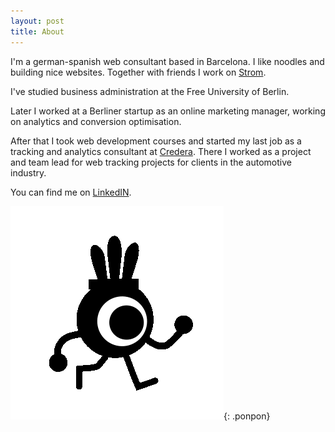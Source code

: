 ```yaml
---
layout: post
title: About
---
```

I'm a german-spanish web consultant based in Barcelona. I like noodles and building nice websites. Together with friends I work on [Strom](https://janbalanya.com/strom-docs/).

I've studied business administration at the Free University of Berlin.

Later I worked at a Berliner startup as an online marketing manager, working on analytics and conversion optimisation.

After that I took web development courses and started my last job as a tracking and analytics consultant at [Credera](https://www.credera.com). There I worked as a project and team lead for web tracking projects for clients in the automotive industry.

You can find me on [LinkedIN](https://linkedin.com/in/jan-balanya-scholl).

![Patapon Gif](/assets/images/ponpon.gif){: .ponpon}